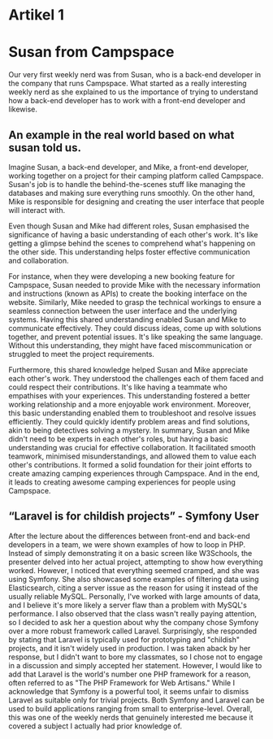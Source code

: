 # Artikel 1
# Susan from Campspace
Our very first weekly nerd was from Susan, who is a back-end developer in the company that runs Campspace. What started as a really interesting weekly nerd as she explained to us the importance of trying to understand how a back-end developer has to work with a front-end developer and likewise.  

## An example in the real world based on what susan told us.
Imagine Susan, a back-end developer, and Mike, a front-end developer, working together on a project for their camping platform called Campspace. Susan's job is to handle the behind-the-scenes stuff like managing the databases and making sure everything runs smoothly. On the other hand, Mike is responsible for designing and creating the user interface that people will interact with.


Even though Susan and Mike had different roles, Susan emphasised the significance of having a basic understanding of each other's work. It's like getting a glimpse behind the scenes to comprehend what's happening on the other side. This understanding helps foster effective communication and collaboration.

For instance, when they were developing a new booking feature for Campspace, Susan needed to provide Mike with the necessary information and instructions (known as APIs) to create the booking interface on the website. Similarly, Mike needed to grasp the technical workings to ensure a seamless connection between the user interface and the underlying systems.
Having this shared understanding enabled Susan and Mike to communicate effectively. They could discuss ideas, come up with solutions together, and prevent potential issues. It's like speaking the same language. Without this understanding, they might have faced miscommunication or struggled to meet the project requirements.

Furthermore, this shared knowledge helped Susan and Mike appreciate each other's work. They understood the challenges each of them faced and could respect their contributions. It's like having a teammate who empathises with your experiences. This understanding fostered a better working relationship and a more enjoyable work environment.
Moreover, this basic understanding enabled them to troubleshoot and resolve issues efficiently. They could quickly identify problem areas and find solutions, akin to being detectives solving a mystery.
In summary, Susan and Mike didn't need to be experts in each other's roles, but having a basic understanding was crucial for effective collaboration. It facilitated smooth teamwork, minimised misunderstandings, and allowed them to value each other's contributions. It formed a solid foundation for their joint efforts to create amazing camping experiences through Campspace.
And in the end, it leads to creating awesome camping experiences for people using Campspace.

## “Laravel is for childish projects” - Symfony User 
After the lecture about the differences between front-end and back-end developers in a team, we were shown examples of how to loop in PHP. Instead of simply demonstrating it on a basic screen like W3Schools, the presenter delved into her actual project, attempting to show how everything worked. However, I noticed that everything seemed cramped, and she was using Symfony. She also showcased some examples of filtering data using Elasticsearch, citing a server issue as the reason for using it instead of the usually reliable MySQL. Personally, I've worked with large amounts of data, and I believe it's more likely a server flaw than a problem with MySQL's performance.
I also observed that the class wasn't really paying attention, so I decided to ask her a question about why the company chose Symfony over a more robust framework called Laravel. Surprisingly, she responded by stating that Laravel is typically used for prototyping and "childish" projects, and it isn't widely used in production. I was taken aback by her response, but I didn't want to bore my classmates, so I chose not to engage in a discussion and simply accepted her statement. However, I would like to add that Laravel is the world's number one PHP framework for a reason, often referred to as "The PHP Framework for Web Artisans." While I acknowledge that Symfony is a powerful tool, it seems unfair to dismiss Laravel as suitable only for trivial projects. Both Symfony and Laravel can be used to build applications ranging from small to enterprise-level.
Overall, this was one of the weekly nerds that genuinely interested me because it covered a subject I actually had prior knowledge of.


